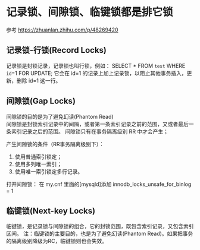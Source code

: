 # 记录锁、间隙锁、临键锁都是排它锁
参考 https://zhuanlan.zhihu.com/p/48269420

## 记录锁-行锁(Record Locks)
记录锁是封锁记录，记录锁也叫行锁，例如：
SELECT * FROM `test` WHERE `id`=1 FOR UPDATE;
它会在 id=1 的记录上加上记录锁，以阻止其他事务插入，更新，删除 id=1 这一行。

## 间隙锁(Gap Locks)
间隙锁的目的是为了避免幻读(Phantom Read)  
间隙锁是封锁索引记录中的间隔，或者第一条索引记录之前的范围，又或者最后一条索引记录之后的范围。
间隙锁只有在事务隔离级别 RR 中才会产生；

产生间隙锁的条件（RR事务隔离级别下）：
1. 使用普通索引锁定；
2. 使用多列唯一索引；
3. 使用唯一索引锁定多行记录。

打开间隙锁：
在 my.cnf 里面的[mysqld]添加 innodb_locks_unsafe_for_binlog = 1  

## 临键锁(Next-key Locks)
临键锁，是记录锁与间隙锁的组合，它的封锁范围，既包含索引记录，又包含索引区间。
注：临键锁的主要目的，也是为了避免幻读(Phantom Read)。如果把事务的隔离级别降级为RC，临键锁则也会失效。




